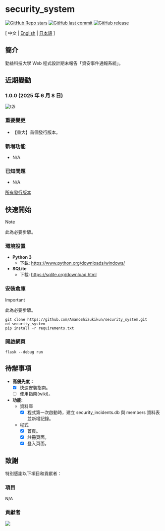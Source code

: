 # security_system

[![GitHub Repo stars](https://img.shields.io/github/stars/AmanoShizukikun/security_system?style=social)](https://github.com/AmanoShizukikun/security_system/stargazers)
[![GitHub last commit](https://img.shields.io/github/last-commit/AmanoShizukikun/security_system)](https://github.com/AmanoShizukikun/security_system/commits/main)
[![GitHub release](https://img.shields.io/github/v/release/AmanoShizukikun/security_system)](https://github.com/AmanoShizukikun/security_system/releases)

\[ 中文 | [English](https://github.com/AmanoShizukikun/security_system/blob/main/assets/docs/README_en.md) | [日本語](https://github.com/AmanoShizukikun/security_system/blob/main/assets/docs/README_jp.md) \]

## 簡介
勤益科技大學 Web 程式設計期末報告「資安事件通報系統」。

## 近期變動
###  1.0.0 (2025 年 6 月 8 日)
![t2i](https://github.com/AmanoShizukikun/security_system/blob/main/assets/preview/1.0.0.jpg)
### 重要變更
- 【重大】首個發行版本。
### 新增功能
- N/A
### 已知問題
- N/A

[所有發行版本](https://github.com/AmanoShizukikun/security_system/blob/main/assets/docs/Changelog.md)

## 快速開始
> [!NOTE]
> 此為必要步驟。
### 環境設置
- **Python 3**
  - 下載: https://www.python.org/downloads/windows/
- **SQLite**
  - 下載: https://sqlite.org/download.html

### 安裝倉庫
> [!IMPORTANT]
> 此為必要步驟。
```shell
git clone https://github.com/AmanoShizukikun/security_system.git
cd security_system
pip install -r requirements.txt
```

### 開啟網頁
```shell
flask --debug run
```

## 待辦事項
- **高優先度：**
  - [x] 快速安裝指南。
  - [ ] 使用指南(wiki)。

- **功能:**
  - 資料庫
    - [x] 程式第一次啟動時，建立 security_incidents.db 與 members 資料表並新增記錄。
    
  - 程式
    - [x] 首頁。
    - [x] 註冊頁面。
    - [x] 登入頁面。

## 致謝
特別感謝以下項目和貢獻者：

### 項目
N/A

### 貢獻者
<a href="https://github.com/AmanoShizukikun/security_system/graphs/contributors" target="_blank">
  <img src="https://contrib.rocks/image?repo=AmanoShizukikun/security_system" />
</a>
